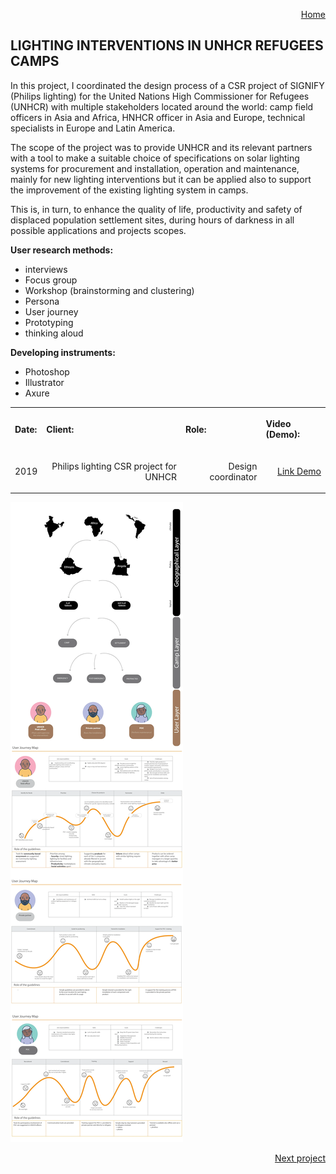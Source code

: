 <p align="right">
    <a href="https://gobrac.github.io/Portfolio/">Home </a> 
</p>

## LIGHTING INTERVENTIONS IN UNHCR REFUGEES CAMPS

In this project, I coordinated the design process of a CSR project of SIGNIFY (Philips lighting) for the United Nations High Commissioner for Refugees (UNHCR) with multiple stakeholders located around the world: camp field officers in Asia and Africa, HNHCR officer in Asia and Europe, technical specialists in Europe and Latin America.

The scope of the project was to provide UNHCR and its relevant partners with a tool to make a suitable choice of specifications on solar lighting systems for procurement and installation, operation and maintenance, mainly for new lighting interventions but it can be applied also to support the improvement of the existing lighting system in camps.

This is, in turn, to enhance the quality of life, productivity and safety of displaced population settlement sites, during hours of darkness in all possible applications and projects scopes.


**User research methods:**
<ul>
<li>interviews</li>
<li>Focus group</li></li>
<li>Workshop (brainstorming and clustering)</li>
<li>Persona</li>
<li>User journey</li>
<li>Prototyping</li>
<li>thinking aloud</li>

</ul>

**Developing instruments:**
<ul>
<li>Photoshop</li>
<li>Illustrator</li>
<li>Axure</li>
</ul>
  
  <table >
  <tr>
    <th><p align="left">Date:               </p></th>
    <th><p align="left">Client:             </p></th>
    <th><p align="left">Role:               </p></th>
    <th><p align="left">Video (Demo):       </p></th>
      <tr>
    <td><p align="right"> 2019             </p></td>
    <td><p align="right"> Philips lighting CSR project for UNHCR              </p></td>
    <td><p align="right"> Design coordinator           </p> </td>
    <td><p align="right">  <a href=" https://vimeo.com/416905873">Link Demo</a>     </p>  </td>
  </tr>
  </tr>
</table>

<img src="https://github.com/gobrac/Portfolio/blob/master/images/3vkAm3AUGNDe0r1763RD3Q.webp?raw=true"/>

<p align="right">
    <a href="/UX_projects/AutonomousVehicle.md">Next project </a> 
</p>
